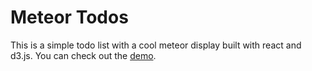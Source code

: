 # Meteor Todos

This is a simple todo list with a cool meteor display built with react and d3.js.
You can check out the [demo](krithikrao.com/meteor-todos).
